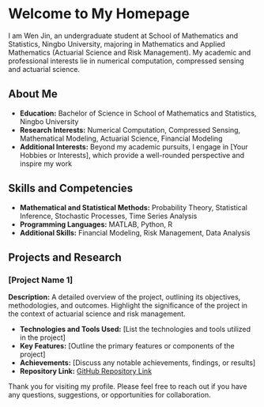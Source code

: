 # Welcome to My Homepage

I am Wen Jin, an undergraduate student at School of Mathematics and Statistics, Ningbo University, majoring in Mathematics and Applied Mathematics (Actuarial Science and Risk Management). My academic and professional interests lie in numerical computation, compressed sensing and actuarial science. 

## About Me

- **Education:** Bachelor of Science in School of Mathematics and Statistics, Ningbo University
- **Research Interests:** Numerical Computation, Compressed Sensing, Mathematical Modeling, Actuarial Science, Financial Modeling
- **Additional Interests:** Beyond my academic pursuits, I engage in [Your Hobbies or Interests], which provide a well-rounded perspective and inspire my work

## Skills and Competencies

- **Mathematical and Statistical Methods:** Probability Theory, Statistical Inference, Stochastic Processes, Time Series Analysis
- **Programming Languages:** MATLAB, Python, R
- **Additional Skills:** Financial Modeling, Risk Management, Data Analysis

## Projects and Research

### [Project Name 1]
**Description:** A detailed overview of the project, outlining its objectives, methodologies, and outcomes. Highlight the significance of the project in the context of actuarial science and risk management.

- **Technologies and Tools Used:** [List the technologies and tools utilized in the project]
- **Key Features:** [Outline the primary features or components of the project]
- **Achievements:** [Discuss any notable achievements, findings, or results]
- **Repository Link:** [GitHub Repository Link](https://github.com/yourusername/projectname1)


Thank you for visiting my profile. Please feel free to reach out if you have any questions, suggestions, or opportunities for collaboration.
